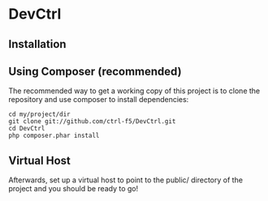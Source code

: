 DevCtrl
=======================

Installation
------------

Using Composer (recommended)
----------------------------
The recommended way to get a working copy of this project is to clone the repository
and use composer to install dependencies:

    cd my/project/dir
    git clone git://github.com/ctrl-f5/DevCtrl.git
    cd DevCtrl
    php composer.phar install

Virtual Host
------------
Afterwards, set up a virtual host to point to the public/ directory of the
project and you should be ready to go!
